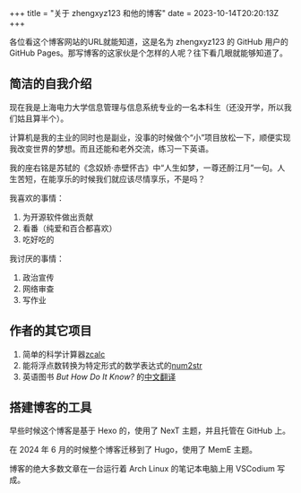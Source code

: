 +++
title = "关于 zhengxyz123 和他的博客"
date = 2023-10-14T20:20:13Z
+++

各位看这个博客网站的URL就能知道，这是名为 zhengxyz123 的 GitHub 用户的 GitHub Pages。那写博客的这家伙是个怎样的人呢？往下看几眼就能够知道了。

## 简洁的自我介绍
现在我是上海电力大学信息管理与信息系统专业的一名本科生（还没开学，所以我们姑且算半个）。

计算机是我的主业的同时也是副业，没事的时候做个“小”项目放松一下，顺便实现我改变世界的梦想。而且还能和老外交流，练习一下英语。

我的座右铭是苏轼的《念奴娇·赤壁怀古》中“人生如梦，一尊还酹江月”一句。人生苦短，在能享乐的时候我们就应该尽情享乐，不是吗？

我喜欢的事情：

1. 为开源软件做出贡献
2. 看番（纯爱和百合都喜欢）
3. 吃好吃的

我讨厌的事情：

1. 政治宣传
2. 网络审查
3. 写作业

## 作者的其它项目
1. 简单的科学计算器[zcalc](https://github.com/zhengxyz123/zcalc)
2. 能将浮点数转换为特定形式的数学表达式的[num2str](https://zhengxyz123.github.io/num2str)
3. 英语图书 *But How Do It Know?* 的[中文翻译](https://zhengxyz123.github.io/but-how-do-it-know)

## 搭建博客的工具
早些时候这个博客是基于 Hexo 的，使用了 NexT 主题，并且托管在 GitHub 上。

在 2024 年 6 月的时候整个博客迁移到了 Hugo，使用了 MemE 主题。

博客的绝大多数文章在一台运行着 Arch Linux 的笔记本电脑上用 VSCodium 写成。
